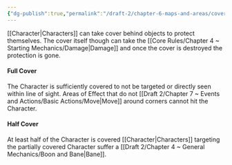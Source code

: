 ```yaml
---
{"dg-publish":true,"permalink":"/draft-2/chapter-6-maps-and-areas/cover/"}
---
```


[[Character\|Characters]] can take cover behind objects to protect themselves. The cover itself though can take the [[Core Rules/Chapter 4 ~ Starting Mechanics/Damage\|Damage]] and once the cover is destroyed the protection is gone.

#### Full Cover
The Character is sufficiently covered to not be targeted or directly seen within line of sight.
Areas of Effect that do not [[Draft 2/Chapter 7 ~ Events and Actions/Basic Actions/Move\|Move]] around corners cannot hit the Character.

#### Half Cover
At least half of the Character is covered
[[Character\|Characters]] targeting the partially covered Character suffer a [[Draft 2/Chapter 4 ~ General Mechanics/Boon and Bane\|Bane]].